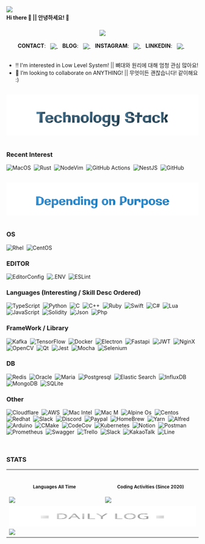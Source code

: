 <div> 
  <div align="right" style="display: flex;">
    <span dir="auto">
      <a href="https://hits.seeyoufarm.com" rel="nofollow"><img src="https://hits.seeyoufarm.com/api/count/incr/badge.svg?url=https%3A%2F%2Fgithub.com%2Fshellcodesniper%2F&count_bg=%2379C83D&title_bg=%23555555&icon=hashnode.svg&icon_color=%23E7E7E7&title=HIT%21&edge_flat=true" style="max-width: 100%;"></a>
    </span>
  </div>
  <div align="left" style="display: flex;">
    <b>Hi there 👋 || 안녕하세요! 👋</b>
  </div> 
</div>
<br />

<!-- 트로피! -->
<div align="center">
  <img align="middle" src="https://github-profile-trophy.vercel.app/?username=shellcodesniper&theme=chalk&rank=SECRET,SSS,SS,S,AAA,AA,A,B&margin-w=15&margin-h=15&column=5" />
</div>
<br />

<!-- 나중에 추가할것 : https://www.hackerrank.com/ -->

<!-- 연락처 -->
<div align="center">
  <b>CONTACT</b>:&nbsp;&nbsp;
  <a href="mailto:admin@bdev.io">
    <img align="center" src="https://img.shields.io/badge/MAIL-D14836?style=for-the-badge&logo=gmail&logoColor=white">
  </a>&nbsp;&nbsp;
  <b>BLOG</b>:&nbsp;&nbsp;
  <a href="https://blog.ql.gl/">
    <img align="center" src="https://img.shields.io/badge/BLOG-0A0A0A?style=for-the-badge&logo=devdotto&logoColor=white">
  </a>&nbsp;&nbsp;
  <b>INSTAGRAM</b>:&nbsp;&nbsp;
    <a href="https://www.instagram.com/kuuwange" rel="nofollow">
      <img align="center" src="https://img.shields.io/badge/INSTA-E4405F?style=for-the-badge&logo=instagram&logoColor=white">
    </a>&nbsp;&nbsp;
  <b>LINKEDIN</b>:&nbsp;&nbsp;
    <a href="https://www.linkedin.com/in/kuuwange" rel="nofollow">
      <img align="center" src="https://img.shields.io/badge/LINKED-0077B5?style=for-the-badge&logo=linkedin&logoColor=white">
    </a>&nbsp;&nbsp;
</div>
<br />

<!-- 소개 -->
- ‼ I'm interested in Low Level System! || 뼈대와 원리에 대해 엄청 관심 많아요!
- 👯 I’m looking to collaborate on ANYTHING! || 무엇이든 괜찮습니다! 같이해요 :)

<br/>


<!-- 기술 -->

<div align="center" width"100%">
  <img align="top" src="https://raw.githubusercontent.com/shellcodesniper/shellcodesniper/master/stack.svg">
</div>
<br />

<!-- BADGES : https://github.com/Ileriayo/markdown-badges -->

<!-- 최근관심사 -->
### Recent Interest
![MacOS](https://img.shields.io/badge/macOS-black?&style=for-the-badge&logo=macOS&logoColor=white)&nbsp;
![Rust](https://img.shields.io/badge/Rust-E57324?style=for-the-badge&logo=rust&logoColor=black)&nbsp;
![NodeVim](https://img.shields.io/badge/NeoVim-%2357A143.svg?&style=for-the-badge&logo=neovim&logoColor=white)&nbsp;
![GitHub Actions](https://img.shields.io/badge/github%20actions-%232671E5.svg?style=for-the-badge&logo=githubactions&logoColor=white)&nbsp;
![NestJS](https://img.shields.io/badge/nestjs-E0234E?style=flat-square&logo=nestjs&logoColor=white)&nbsp;
![GitHub](https://img.shields.io/badge/github-%23121011.svg?style=for-the-badge&logo=github&logoColor=white)&nbsp;

<br />

<!-- depending on purpose -->
<div align="left" width"100%">
  <img align="top" src="https://raw.githubusercontent.com/shellcodesniper/shellcodesniper/master/depending.svg">
</div>
<br />

### OS
![Rhel](https://img.shields.io/badge/Red%20Hat-black?style=flat-square&logo=Red%20Hat&logoColor=EE0000)&nbsp;
![CentOS](https://img.shields.io/badge/Centos-262577?style=flat-square&logo=Centos&logoColor=ffffff)&nbsp;

### EDITOR
![EditorConfig](https://img.shields.io/badge/Editor%20Config-E0EFEF?style=flat-square&logo=editorconfig&logoColor=000)&nbsp;
![.ENV](https://img.shields.io/badge/DOTENV-ECD53F?style=flat-squarege&logo=.env&logoColor=000)&nbsp;
![ESLint](https://img.shields.io/badge/ESLint-4B3263?style=flat-squarege&logo=eslint&logoColor=white)&nbsp;

### Languages (Interesting / Skill Desc Ordered)
![TypeScript](https://img.shields.io/badge/TypeScript-007ACC?style=flat-square&logo=typescript&logoColor=white)&nbsp;
![Python](https://img.shields.io/badge/Python-FFD43B?style=flat-square&logo=python&logoColor=blue)&nbsp;
![C](https://img.shields.io/badge/C-00599C?style=flat-square&logo=c&logoColor=white)&nbsp;
![C++](https://img.shields.io/badge/C%2B%2B-00599C?style=flat-square&logo=c%2B%2B&logoColor=white)&nbsp;
![Ruby](https://img.shields.io/badge/Ruby-CC342D?style=flat-square&logo=ruby&logoColor=white)&nbsp;
![Swift](https://img.shields.io/badge/Swift-FA7343?style=flat-square&logo=swift&logoColor=white)&nbsp;
![C#](https://img.shields.io/badge/C%23-239120?style=flat-square&logo=c-sharp&logoColor=white)&nbsp;
![Lua](https://img.shields.io/badge/Lua-2C2D72?style=flat-square&logo=lua&logoColor=white)&nbsp;
![JavaScript](https://img.shields.io/badge/JavaScript-323330?style=flat-square&logo=javascript&logoColor=F7DF1E)&nbsp;
![Solidity](https://img.shields.io/badge/Solidity-e6e6e6?style=flat-square&logo=solidity&logoColor=black)&nbsp;
![Json](https://img.shields.io/badge/json-5E5C5C?style=flat-square&logo=json&logoColor=white)&nbsp;
![Php](https://img.shields.io/badge/PHP-777BB4?style=flat-square&logo=php&logoColor=white)&nbsp;


### FrameWork / Library
![Kafka](https://img.shields.io/badge/Apache_Kafka-231F20?style=flat-square&logo=apache-kafka&logoColor=white)&nbsp;
![TensorFlow](https://img.shields.io/badge/TensorFlow-FF6F00?style=flat-square&logo=TensorFlow&logoColor=white)&nbsp;
![Docker](https://img.shields.io/badge/Docker-2CA5E0?style=flat-square&logo=docker&logoColor=white)&nbsp;
![Electron](https://img.shields.io/badge/Electron-2B2E3A?style=flat-square&logo=electron&logoColor=9FEAF9)&nbsp;
![Fastapi](https://img.shields.io/badge/fastapi-109989?style=flat-square&logo=FASTAPI&logoColor=white)&nbsp;
![JWT](https://img.shields.io/badge/JWT-000000?style=flat-square&logo=JSON%20web%20tokens&logoColor=white)&nbsp;
![NginX](https://img.shields.io/badge/Nginx-009639?style=flat-square&logo=nginx&logoColor=white)&nbsp;
![OpenCV](https://img.shields.io/badge/OpenCV-27338e?style=flat-square&logo=OpenCV&logoColor=white)&nbsp;
![Qt](https://img.shields.io/badge/Qt-41CD52?style=flat-square&logo=qt&logoColor=white)&nbsp;
![Jest](https://img.shields.io/badge/-jest-%23C21325?style=flat-square&logo=jest&logoColor=white)&nbsp;
![Mocha](https://img.shields.io/badge/-mocha-%238D6748?style=flat-square&logo=mocha&logoColor=white)&nbsp;
![Selenium](https://img.shields.io/badge/-selenium-%43B02A?style=flat-square&logo=selenium&logoColor=white)&nbsp;

### DB
![Redis](https://img.shields.io/badge/redis-%23DD0031.svg?&style=flat-square&logo=redis&logoColor=white)&nbsp;
![Oracle](https://img.shields.io/badge/Oracle-F80000?style=flat-square&logo=Oracle&logoColor=white)&nbsp;
![Maria](https://img.shields.io/badge/MariaDB-003545?style=flat-square&logo=mariadb&logoColor=white)&nbsp;
![Postgresql](https://img.shields.io/badge/PostgreSQL-316192?style=flat-square&logo=postgresql&logoColor=white)&nbsp;
![Elastic Search](https://img.shields.io/badge/Elastic_Search-005571?style=flat-square&logo=elasticsearch&logoColor=white)&nbsp;
![InfluxDB](https://img.shields.io/badge/InfluxDB-22ADF6?style=flat-square&logo=InfluxDB&logoColor=white)&nbsp;
![MongoDB](https://img.shields.io/badge/MongoDB-4EA94B?style=flat-square&logo=mongodb&logoColor=white)&nbsp;
![SQLite](https://img.shields.io/badge/sqlite-%2307405e.svg?style=flat-square&logo=sqlite&logoColor=white)&nbsp;

### Other
![Cloudflare](https://img.shields.io/badge/Cloudflare-F38020?style=flat-square&logo=Cloudflare&logoColor=white)&nbsp;
![AWS](https://img.shields.io/badge/Amazon_AWS-FF9900?style=flat-square&logo=amazonaws&logoColor=white)&nbsp;
![Mac Intel](https://img.shields.io/badge/Apple%20laptop-333333?style=flat-square&logo=apple&logoColor=white)&nbsp;
![Mac M](https://img.shields.io/badge/apple%20silicon-333333?style=flat-square&logo=apple&logoColor=white)&nbsp;
![Alpine Os](https://img.shields.io/badge/Alpine_Linux-0D597F?style=flat-square&logo=alpine-linux&logoColor=white)&nbsp;
![Centos](https://img.shields.io/badge/Cent%20OS-262577?style=flat-square&logo=CentOS&logoColor=white)&nbsp;
![Redhat](https://img.shields.io/badge/Red%20Hat-EE0000?style=flat-square&logo=redhat&logoColor=white)&nbsp;
![Slack](https://img.shields.io/badge/Slack-4A154B?style=flat-square&logo=slack&logoColor=white)&nbsp;
![Discord](https://img.shields.io/badge/Discord-5865F2?style=flat-square&logo=discord&logoColor=white)&nbsp;
![Paypal](https://img.shields.io/badge/PayPal-00457C?style=flat-square&logo=paypal&logoColor=white)&nbsp;
![HomeBrew](https://img.shields.io/badge/Homebrew-FBB040?style=flat-square&logo=Homebrew&logoColor=white)&nbsp;
![Yarn](https://img.shields.io/badge/yarn-%232C8EBB.svg?style=flat-square&logo=yarn&logoColor=white)&nbsp;
![Alfred](https://img.shields.io/badge/alfred-%235C1F87.svg?style=flat-square&logo=alfred)&nbsp;
![Arduino](https://img.shields.io/badge/-Arduino-00979D?style=flat-square&logo=Arduino&logoColor=white)&nbsp;
![CMake](https://img.shields.io/badge/CMake-%23008FBA.svg?style=flat-square&logo=cmake&logoColor=white)&nbsp;
![CodeCov](https://img.shields.io/badge/codecov-%23ff0077.svg?style=flat-square&logo=codecov&logoColor=white)&nbsp;
![Kubernetes](https://img.shields.io/badge/kubernetes-%23326ce5.svg?style=flat-square&logo=kubernetes&logoColor=white)&nbsp;
![Notion](https://img.shields.io/badge/Notion-%23000000.svg?style=flat-square&logo=notion&logoColor=white)&nbsp;
![Postman](https://img.shields.io/badge/Postman-FF6C37?style=flat-square&logo=postman&logoColor=white)&nbsp;
![Prometheus](https://img.shields.io/badge/Prometheus-E6522C?style=flat-square&logo=Prometheus&logoColor=white)&nbsp;
![Swagger](https://img.shields.io/badge/-Swagger-%23Clojure?style=flat-square&logo=swagger&logoColor=white)&nbsp;
![Trello](https://img.shields.io/badge/Trello-%23026AA7.svg?style=flat-square&logo=Trello&logoColor=white)&nbsp;
![Slack](https://img.shields.io/badge/Slack-4A154B?style=flat-square&logo=slack&logoColor=white)&nbsp;
![KakaoTalk](https://img.shields.io/badge/kakaotalk-ffcd00.svg?style=flat-square&logo=kakaotalk&logoColor=000000)&nbsp;
![Line](https://img.shields.io/badge/Line-00C300?style=flat-square&logo=line&logoColor=white)&nbsp;

<br/>

<!-- STATS -->
### STATS

<table width="100%">
  <tr>
    <th align="center">
      <img width="441" height="1">
      <p> 
        <small>
          Languages All Time
        </small>
      </p>
    </th>
    <th align="center">
      <img width="441" height="1">
        <p> 
        <small>
          Coding Activities (Since 2020)  
        </small>
      </p>
    </th>
  </tr>
  <tr>
    <td valign="top">
      <img src="https://wakatime.com/share/@KuuWangE/f6ea09a8-9b0c-41ba-b6a4-1fcf8798cc26.svg" width="100%">
    </td>
    <td valign="top">
      <img src="https://wakatime.com/share/@KuuWangE/468f48c1-1aa1-49ba-8f8b-dddf8feb3b3b.svg" width="100%">
    </td>
  </tr>
  <tr>
    <td colspan="2" style="width:100%">
      <div align="center">
        <img align="middle" width="100%" height="54" src="https://raw.githubusercontent.com/shellcodesniper/shellcodesniper/master/table_title.svg" />
      </div>
    </td>
  </tr>
  <tr>
    <td colspan="2" style="width:100%">
      <img src="https://wakatime.com/share/@KuuWangE/6e2a5d8e-578f-459e-bcc2-dee6662cc747.svg" width="100%">
    </td>
  </tr>
</table>


<!-- 비활성화 -->
<!--
<br />

### SOLVED.AC

> (start recently)

 <div align="center">
  <a href="https://solved.ac/shellcodesniper">
    <img src="http://mazassumnida.wtf/api/generate_badge?boj=shellcodesniper" />
  </a>
</div>
<br/>-->

